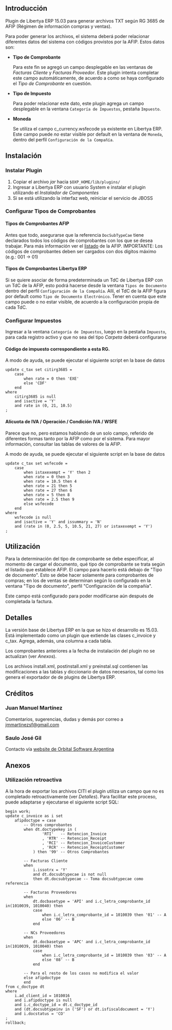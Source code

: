 ## Introducción

Plugin de Libertya ERP 15.03 para generar archivos TXT según RG 3685 de AFIP (Régimen de información compras y ventas).

Para poder generar los archivos, el sistema deberá poder relacionar diferentes datos del sistema con códigos provistos por la AFIP. Estos datos son:

* **Tipo de Comprobante**

    Para este fin se agregó un campo desplegable en las ventanas de *Facturas Cliente* y *Facturas Proveedor*. Este plugin intenta completar este campo automáticamente, de acuerdo a como se haya configurado el *Tipo de Comprobante* en cuestión.

* **Tipo de Impuesto**

    Para poder relacionar este dato, este plugin agrega un campo desplegable en la ventana `Categoría de Impuestos`, pestaña `Impuesto`.

* **Moneda**

    Se utiliza el campo c_currency.wsfecode ya existente en Libertya ERP. Este campo puede *no* estar visible por default en la ventana de `Moneda`, dentro del perfil `Configuración de la Compañía`.

## Instalación

### Instalar Plugin

1. Copiar el archivo *jar* hacia `$OXP_HOME/lib/plugins/`
2. Ingresar a Libertya ERP con usuario System e instalar el plugin utilizando el *Instalador de Componentes*
3. Si se está utilizando la interfaz web, reiniciar el servicio de JBOSS

### Configurar Tipos de Comprobantes

#### Tipos de Comprobantes AFIP

Antes que todo, asegurarse que la referencia `DocSubTypeCae` tiene declarados todos los códigos de comprobantes con los que se desea trabajar. Para más información ver el [listado](http://www.afip.gov.ar/efactura/documentos/TABLA%20TIPO%20COMPROBANTES%20V.0%20%2025082010.xls) de la AFIP. IMPORTANTE: Los códigos de comprobantes deben ser cargados con dos dígitos máximo (e.g.: 001 -> 01)

#### Tipos de Comprobantes Libertya ERP

Si se quiere asociar de forma predeterminada un TdC de Libertya ERP con un TdC de la AFIP, esto podrá hacerse desde la ventana `Tipos de Documento` dentro del perfil `Configuración de la Compañía`. Allí, el TdC de la AFIP figura por default como `Tipo de Documento Electrónico`. Tener en cuenta que este campo puede o no estar visible, de acuerdo a la configuración propia de cada TdC.

### Configurar Impuestos

Ingresar a la ventana `Categoría de Impuestos`, luego en la pestaña `Impuesto`, para cada registro activo y que no sea del tipo _Carpeta_ deberá configurarse

#### Código de impuesto correspondiente a esta RG.

A modo de ayuda, se puede ejecutar el siguiente script en la base de datos

```
update c_tax set citirg3685 = 
	case 
		when rate = 0 then 'EXE' 
		else 'CDF' 
	end
where 
	citirg3685 is null 
	and isactive = 'Y'
	and rate in (0, 21, 10.5)
;
```

####  Alícuota de IVA / Operación / Condición IVA / WSFE

Parece que no, pero estamos hablando de un solo campo, referido de diferentes formas tanto por la AFIP como por el sistema. Para mayor información, consultar las tablas de valores de la AFIP.

A modo de ayuda, se puede ejecutar el siguiente script en la base de datos

```
update c_tax set wsfecode = 
	case 
		when istaxexempt = 'Y' then 2
		when rate = 0 then 3
		when rate = 10.5 then 4
		when rate = 21 then 5
		when rate = 27 then 6
		when rate = 5 then 8
		when rate = 2.5 then 9
		else wsfecode 
	end
where 
	wsfecode is null 
	and isactive = 'Y' and issummary = 'N'
	and (rate in (0, 2.5, 5, 10.5, 21, 27) or istaxexempt = 'Y')
;
```

## Utilización

Para la determinación del tipo de comprobante se debe especificar, al momento de cargar el documento, qué tipo de comprobante se trata según el listado que establece AFIP. El campo para
hacerlo está debajo de "Tipo de documento". Esto se debe hacer solamente para comprobantes de compras; en los de ventas se determinan según lo configurado en la ventana "Tipo de documento",
perfil "Configuración de la compañía".

Este campo está configurado para poder modificarse aún después de completada la factura.

## Detalles

La versión base de Libertya ERP en la que se hizo el desarrollo es 15.03. Está implementado como un plugin que extiende las clases c_invoice y c_tax. Agrega, además, una columna a cada tabla.

Los comprobantes anteriores a la fecha de instalación del plugin no se actualizan (ver *Anexos*).

Los archivos install.xml, postinstall.xml y preinstal.sql contienen las modificaciones a las tablas y diccionario de datos necesarios, tal como los genera el exportador de de plugins 
de Libertya ERP.

## Créditos

### Juan Manuel Martínez
Comentarios, sugerencias, dudas y demás por correo a jmmartinezsf@gmail.com

### Saulo José Gil 

Contacto vía [website de Orbital Software Argentina](http://www.orbital.com.ar)

## Anexos

### Utilización retroactiva

A la hora de exportar los archivos CITI el plugin utiliza un campo que no es completado retroactivamente (ver *Detalles*). Para facilitar este proceso, puede adaptarse y ejecutarse el siguiente script SQL:

```
begin work;
update c_invoice as i set 
	afipdoctype = case
		-- Otros comprobantes
		when dt.doctypekey in (
				'RTI'	-- Retencion_Invoice
				, 'RTR' -- Retencion_Receipt
				, 'RCI' -- Retencion_InvoiceCustomer
				, 'RCR' -- Retencion_ReceiptCustomer
			) then '99' -- Otros Comprobantes
		
		-- Facturas Cliente
		when 
			i.issotrx = 'Y' 
			and dt.docsubtypecae is not null 
			then dt.docsubtypecae -- Toma docsubtypecae como referencia

		-- Facturas Proveedores
		when 
			dt.docbasetype = 'API' and i.c_letra_comprobante_id in(1010039, 1010040) then
			case
				when i.c_letra_comprobante_id = 1010039 then '01' -- A
				else '06' -- B				
			end

		-- NCs Proveedores
		when 
			dt.docbasetype = 'APC' and i.c_letra_comprobante_id in(1010039, 1010040) then
			case	
				when i.c_letra_comprobante_id = 1010039 then '03' -- A
				else '08' -- B				
			end

		-- Para el resto de los casos no modifica el valor	
		else afipdoctype 
		end 
from c_doctype dt 
where
	i.ad_client_id = 1010016
	and i.afipdoctype is null
	and i.c_doctype_id = dt.c_doctype_id
	and (dt.docsubtypeinv in ('SF') or dt.isfiscaldocument = 'Y')
	and i.docstatus = 'CO'
;
rollback;
```

